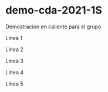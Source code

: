 # demo-cda-2021-1S
Demostracion en caliente para el grupo

Linea 1

Linea 2

Linea 3 

Linea 4

Linea 5


